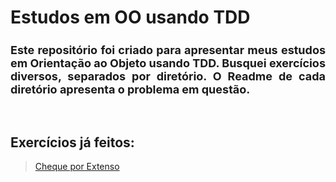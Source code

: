# Estudos em OO usando TDD

<h2 style="text-align: justify; font-size: large"> Este repositório foi criado para apresentar meus estudos em Orientação ao Objeto usando TDD. Busquei exercícios diversos, separados por diretório. O Readme de cada diretório apresenta o problema em questão.</h2>
 
 <br>

## Exercícios já feitos:
> [Cheque por Extenso](cheque_por_extenso/)
